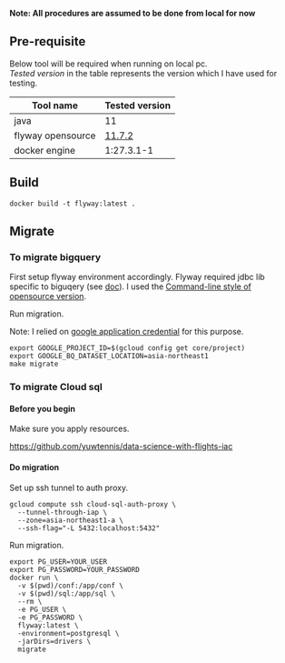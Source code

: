 **Note: All procedures are assumed to be done from local for now**

## Pre-requisite

Below tool will be required when running on local pc.  
_Tested version_ in the table represents the version which I have used for testing.

| Tool name         | Tested version                                               |
|-------------------|--------------------------------------------------------------|
| java              | 11                                                           |
| flyway opensource | [11.7.2](https://github.com/flyway/flyway/tree/flyway-11.8.1) |
| docker engine     | 1:27.3.1-1                                                   |

## Build

```shell
docker build -t flyway:latest .
```

## Migrate

### To migrate bigquery

First setup flyway environment accordingly. Flyway required jdbc lib specific to biguqery (see [doc](https://documentation.red-gate.com/fd/google-bigquery-277579314.html)).
I used the [Command-line style of opensource version](https://documentation.red-gate.com/flyway/getting-started-with-flyway/quickstart-guides/quickstart-command-line).

Run migration.

Note: I relied on [google application credential](https://cloud.google.com/docs/authentication/application-default-credentials) for this purpose.

```shell
export GOOGLE_PROJECT_ID=$(gcloud config get core/project)
export GOOGLE_BQ_DATASET_LOCATION=asia-northeast1
make migrate
```

### To migrate Cloud sql

#### Before you begin

Make sure you apply resources.

https://github.com/yuwtennis/data-science-with-flights-iac

#### Do migration

Set up ssh tunnel to auth proxy.

```shell
gcloud compute ssh cloud-sql-auth-proxy \
  --tunnel-through-iap \
  --zone=asia-northeast1-a \
  --ssh-flag="-L 5432:localhost:5432"
```

Run migration.
```shell
export PG_USER=YOUR_USER
export PG_PASSWORD=YOUR_PASSWORD
docker run \
  -v $(pwd)/conf:/app/conf \
  -v $(pwd)/sql:/app/sql \
  --rm \
  -e PG_USER \
  -e PG_PASSWORD \
  flyway:latest \
  -environment=postgresql \
  -jarDirs=drivers \
  migrate
```
